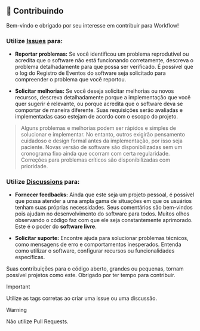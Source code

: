 ## :sparkling_heart: Contribuindo
Bem-vindo e obrigado por seu interesse em contribuir para Workflow!

### Utilize [Issues](https://github.com/2uj1m28ohz/workflow/issues) para:
- **Reportar problemas:** Se você identificou um problema reprodutível ou acredita que o software não está funcionando corretamente, descreva o problema detalhadamente para que possa ser verificado. É possível que o log do Registro de Eventos do software seja solicitado para compreender o problema que você reportou.

- **Solicitar melhorias:** Se você deseja solicitar melhorias ou novos recursos, descreva detalhadamente porque a implementação que você quer sugerir é relevante, ou porque acredita que o software deva se comportar de maneira diferente. Suas requisições serão avaliadas e implementadas caso estejam de acordo com o escopo do projeto.

> Alguns problemas e melhorias podem ser rápidos e simples de solucionar e implementar. No entanto, outros exigirão pensamento cuidadoso e design formal antes da implementação, por isso seja paciente. Novas versão de software são disponibilizadas sem um cronograma fixo ainda que ocorram com certa regularidade. Correções para problemas críticos são disponibilizadas com prioridade.

### Utilize [Discussions](https://github.com/2uj1m28ohz/workflow/discussions) para:
- **Fornecer feedbacks:** Ainda que este seja um projeto pessoal, é possível que possa atender a uma ampla gama de situações em que os usuários tenham suas próprias necessidades. Seus comentários são bem-vindos pois ajudam no desenvolvimento do software para todos. Muitos olhos observando o código faz com que ele seja constantemente aprimorado. Este é o poder do **software livre**.

- **Solicitar suporte:** Encontre ajuda para solucionar problemas técnicos, como mensagens de erro e comportamentos inesperados. Entenda como utilizar o software, configurar recursos ou funcionalidades específicas.

Suas contribuições para o código aberto, grandes ou pequenas, tornam possível projetos como este. Obrigado por ter tempo para contribuir.

> [!IMPORTANT]
> Utilize as tags corretas ao criar uma issue ou uma discussão.

> [!WARNING]
> Não utilize Pull Requests.
